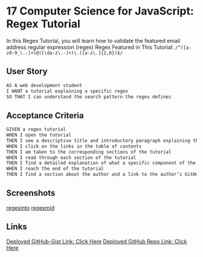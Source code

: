 # 17 Computer Science for JavaScript: Regex Tutorial

In this Regex Tutorial, you will learn how to validate the featured email address regular expression (regex) Regex Featured in This Tutorial: `/^([a-z0-9_\.-]+)@([\da-z\.-]+)\.([a-z\.]{2,6})$/`

## User Story

```md
AS A web development student
I WANT a tutorial explaining a specific regex
SO THAT I can understand the search pattern the regex defines
```

## Acceptance Criteria

```md
GIVEN a regex tutorial
WHEN I open the tutorial
THEN I see a descriptive title and introductory paragraph explaining the purpose of the tutorial, a summary describing the regex featured in the tutorial, a table of contents linking to different sections that break down each component of the regex and explain what it does, and a section about the author with a link to the author’s GitHub profile
WHEN I click on the links in the table of contents
THEN I am taken to the corresponding sections of the tutorial
WHEN I read through each section of the tutorial
THEN I find a detailed explanation of what a specific component of the regex does
WHEN I reach the end of the tutorial
THEN I find a section about the author and a link to the author’s GitHub profile
```

## Screenshots

[regexinto](/images/regexintro.png)
[regexmid](/images/regexmid.png)

## Links

[Deployed GitHub-Gist Link: Click Here](https://gist.github.com/Leonn24/573032ef7b89bc003c4d0c81b6dc031f)
[Deployed GitHub Repo Link: Click Here](https://github.com/Leonn24/regexguide)